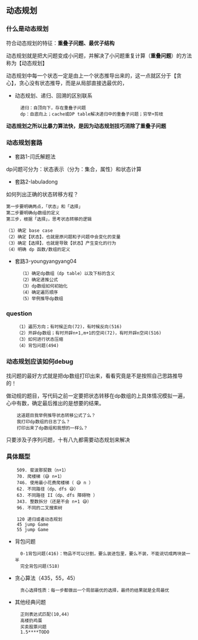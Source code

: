 ## 动态规划


### 什么是动态规划

符合动态规划的特征：**重叠子问题、最优子结构**

动态规划就是把大问题变成小问题，并解决了小问题重复计算（**重叠问题**）的方法称为【动态规划】

动态规划中每一个状态一定是由上一个状态推导出来的，这一点就区分于【贪心】，贪心没有状态推导，而是从局部直接选最优的，

- 动态规划、递归、回溯的区别联系

        递归：自顶向下，存在重叠子问题
        dp：自底向上；cache或DP table解决递归中的重叠子问题；穷举+剪枝



**动态规划之所以比暴力算法快，是因为动态规划技巧消除了重叠子问题**

### 动态规划套路


- 套路1-闫氏解题法

dp问题可分为：状态表示（分为：集合，属性）和状态计算

- 套路2-labuladong

如何列出正确的状态转移方程？

    第一步要明确两点，「状态」和「选择」
    第二步要明确dp数组的定义
    第三步，根据「选择」，思考状态转移的逻辑

    （1）确定 base case
    （2）确定【状态】，也就是原问题和子问题中会变化的变量
    （3）确定【选择】，也就是导致【状态】产生变化的行为
    （4）明确 dp 函数/数组的定义

- 套路3-youngyangyang04

        （1）确定dp数组（dp table）以及下标的含义
        （2）确定递推公式
        （3）dp数组如何初始化
        （4）确定遍历顺序
        （5）举例推导dp数组

### question

        （1）遍历方向；有时候正向(72)，有时候反向(516)
        （2）开辟dp数组；有时开辟n+1,m+1的空间(72)，有时开辟n空间(516)
        （3）如何进行状态压缩
        （4）背包问题(494)

### 动态规划应该如何debug

找问题的最好方式就是把dp数组打印出来，看看究竟是不是按照自己思路推导的！

做动规的题目，写代码之前一定要把状态转移在dp数组的上具体情况模拟一遍，心中有数，确定最后推出的是想要的结果。


        这道题目我举例推导状态转移公式了么？
        我打印dp数组的日志了么？
        打印出来了dp数组和我想的一样么？


只要涉及子序列问题，十有八九都需要动态规划来解决  

### 具体题型

        509. 斐波那契数（n+1）
        70. 爬楼梯（😅 n+1）
        746. 使用最小花费爬楼梯（ 😅 n ）
        62. 不同路径（dp、dfs 😅）
        63. 不同路径 II（dp、dfs 障碍物 ）
        343. 整数拆分（还是不会 n+1 😅）
        96. 不同的二叉搜索树

        120 递归或者动态规划
        45 jump Game
        55 jump Game

- 背包问题

        0-1背包问题(416)：物品不可以分割，要么装进包里，要么不装，不能说切成两块装一半
        完全背包问题(518)

- 贪心算法（435，55，45）

        贪心选择性质：每一步都做出一个局部最优的选择，最终的结果就是全局最优

- 其他经典问题

        正则表达式匹配(10,44)
        高楼扔鸡蛋
        买卖股票问题
        1.5****TODO
